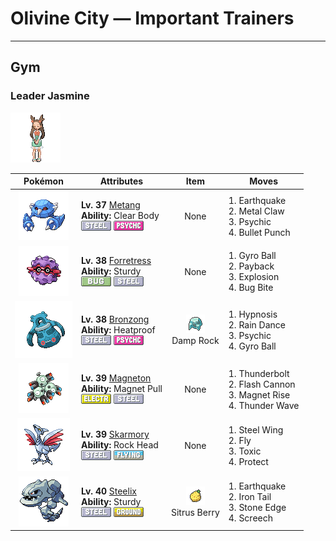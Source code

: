 # Olivine City — Important Trainers


---

## Gym

### Leader Jasmine

![Leader Jasmine](../../assets/important_trainers/jasmine.png "Leader Jasmine")

| Pokémon | Attributes | Item | Moves |
|:-------:|------------|:----:|-------|
| ![Metang](../../assets/sprites/metang/front.gif "Metang: When two BELDUM fuse together, a magnetic nervous system places their brains in union.")| **Lv. 37** [Metang](../../pokemon/metang.md/)<br>**Ability:** <span class="tooltip" title="Prevents its stats from being lowered.">Clear Body</span><br>![steel](../../assets/types/steel.png "Steel") ![psychic](../../assets/types/psychic.png "Psychic") | None | 1. <span class="tooltip" title="The user sets off an earthquake that hits all the Pokémon in the battle. ">Earthquake</span><br>2. <span class="tooltip" title="The foe is raked with steel claws. It may also raise the user’s Attack stat. ">Metal Claw</span><br>3. <span class="tooltip" title="The foe is hit by a strong telekinetic force. It may also reduce the foe’s Sp. Def stat.">Psychic</span><br>4. <span class="tooltip" title="The user strikes with a tough punch as fast as a bullet. This move always goes first.">Bullet Punch</span> |
| ![Forretress](../../assets/sprites/forretress/front.gif "Forretress: It remains immovably rooted to its tree. It scatters pieces of its hard shell to drive its enemies away.")| **Lv. 38** [Forretress](../../pokemon/forretress.md/)<br>**Ability:** <span class="tooltip" title="It is protected against 1-hit KO attacks.">Sturdy</span><br>![bug](../../assets/types/bug.png "Bug") ![steel](../../assets/types/steel.png "Steel") | None | 1. <span class="tooltip" title="The user tackles the foe with a high-speed spin. The slower the user, the greater the damage.">Gyro Ball</span><br>2. <span class="tooltip" title="If the user can use this attack after the foe attacks, its power is doubled. ">Payback</span><br>3. <span class="tooltip" title="The user explodes to inflict damage on all Pokémon in battle. The user faints upon using this move.">Explosion</span><br>4. <span class="tooltip" title="The user bites the foe. If the foe is holding a Berry, the user eats it and gains its effect.">Bug Bite</span> |
| ![Bronzong](../../assets/sprites/bronzong/front.gif "Bronzong: Ancient people believed that petitioning BRONZONG for rain was the way to make crops grow.")| **Lv. 38** [Bronzong](../../pokemon/bronzong.md/)<br>**Ability:** <span class="tooltip" title="Weakens the power of Fire-type moves.">Heatproof</span><br>![steel](../../assets/types/steel.png "Steel") ![psychic](../../assets/types/psychic.png "Psychic") | ![Damp Rock](../../assets/items/damp_rock.png "Damp Rock")<br><span class="tooltip" title="A Pokémon held item that extends the duration of the move Rain Dance used by the holder.">Damp Rock</span> | 1. <span class="tooltip" title="The user employs hypnotic suggestion to make the target fall into a deep sleep.">Hypnosis</span><br>2. <span class="tooltip" title="The user summons a heavy rain that falls for five turns, powering up Water- type moves.">Rain Dance</span><br>3. <span class="tooltip" title="The foe is hit by a strong telekinetic force. It may also reduce the foe’s Sp. Def stat.">Psychic</span><br>4. <span class="tooltip" title="The user tackles the foe with a high-speed spin. The slower the user, the greater the damage.">Gyro Ball</span> |
| ![Magneton](../../assets/sprites/magneton/front.gif "Magneton: The MAGNEMITE are united by a magnetism so powerful, it dries all moisture in its vicinity.")| **Lv. 39** [Magneton](../../pokemon/magneton.md/)<br>**Ability:** <span class="tooltip" title="Prevents Steel-type Pokémon from escaping.">Magnet Pull</span><br>![electric](../../assets/types/electric.png "Electric") ![steel](../../assets/types/steel.png "Steel") | None | 1. <span class="tooltip" title="A strong electric blast is loosed at the foe. It may also leave the foe paralyzed.">Thunderbolt</span><br>2. <span class="tooltip" title="The user gathers all its light energy and releases it at once. It may also lower the foe’s Sp. Def stat.">Flash Cannon</span><br>3. <span class="tooltip" title="The user levitates using electrically generated magnetism for five turns. ">Magnet Rise</span><br>4. <span class="tooltip" title="A weak electric charge is launched at the foe. It causes paralysis if it hits.">Thunder Wave</span> |
| ![Skarmory](../../assets/sprites/skarmory/front.gif "Skarmory: After nesting in bramble bushes, the wings of its chicks grow hard from scratches by thorns.")| **Lv. 39** [Skarmory](../../pokemon/skarmory.md/)<br>**Ability:** <span class="tooltip" title="Protects the Pokémon from recoil damage.">Rock Head</span><br>![steel](../../assets/types/steel.png "Steel") ![flying](../../assets/types/flying.png "Flying") | None | 1. <span class="tooltip" title="The foe is hit with wings of steel. It may also raise the user’s Defense stat. ">Steel Wing</span><br>2. <span class="tooltip" title="The user soars, then strikes on the second turn. It can also be used for flying to any familiar town.">Fly</span><br>3. <span class="tooltip" title="A move that leaves the target badly poisoned. Its poison damage worsens every turn.">Toxic</span><br>4. <span class="tooltip" title="It enables the user to evade all attacks. Its chance of failing rises if it is used in succession.">Protect</span> |
| ![Steelix](../../assets/sprites/steelix/front.gif "Steelix: It’s said that if an ONIX lives for 100 years, its composition becomes diamondlike as it evolves into a STEELIX.")| **Lv. 40** [Steelix](../../pokemon/steelix.md/)<br>**Ability:** <span class="tooltip" title="It is protected against 1-hit KO attacks.">Sturdy</span><br>![steel](../../assets/types/steel.png "Steel") ![ground](../../assets/types/ground.png "Ground") | ![Sitrus Berry](../../assets/items/sitrus_berry.png "Sitrus Berry")<br><span class="tooltip" title="It may be used or held by a Pokémon to heal the user’s HP a little.">Sitrus Berry</span> | 1. <span class="tooltip" title="The user sets off an earthquake that hits all the Pokémon in the battle. ">Earthquake</span><br>2. <span class="tooltip" title="The foe is slammed with a steel-hard tail. It may also lower the target’s Defense stat.">Iron Tail</span><br>3. <span class="tooltip" title="The user stabs the foe with a sharpened stone. It has a high critical-hit ratio. ">Stone Edge</span><br>4. <span class="tooltip" title="An earsplitting screech is emitted to sharply reduce the foe’s Defense stat. ">Screech</span> |


